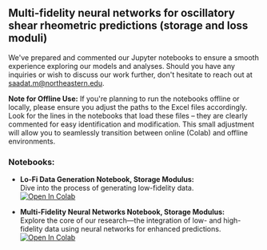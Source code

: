 ## Multi-fidelity neural networks for oscillatory shear rheometric predictions (storage and loss moduli)

We've prepared and commented our Jupyter notebooks to ensure a smooth experience exploring our models and analyses. Should you have any inquiries or wish to discuss our work further, don't hesitate to reach out at [saadat.m@northeastern.edu](mailto:saadat.m@northeastern.edu). 

**Note for Offline Use:** If you're planning to run the notebooks offline or locally, please ensure you adjust the paths to the Excel files accordingly. Look for the lines in the notebooks that load these files – they are clearly commented for easy identification and modification. This small adjustment will allow you to seamlessly transition between online (Colab) and offline environments.

### Notebooks:

- **Lo-Fi Data Generation Notebook, Storage Modulus:**  
  Dive into the process of generating low-fidelity data.  
  [![Open In Colab](https://colab.research.google.com/assets/colab-badge.svg)](https://colab.research.google.com/github/procf/RhINNs/blob/main/MFNN/Oscillatory/Main_LF_AS_Gp.ipynb)

- **Multi-Fidelity Neural Networks Notebook, Storage Modulus:**  
  Explore the core of our research—the integration of low- and high-fidelity data using neural networks for enhanced predictions.  
  [![Open In Colab](https://colab.research.google.com/assets/colab-badge.svg)](https://colab.research.google.com/github/procf/RhINNs/blob/main/MFNN/Oscillatory/Main_MFNN_AS_Gp.ipynb)

